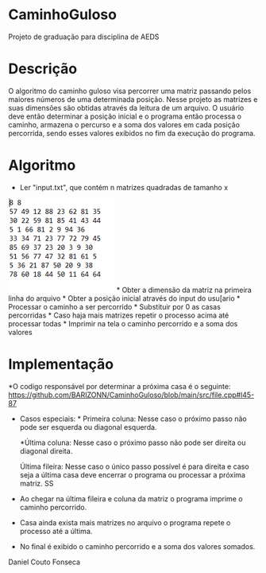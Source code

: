 # CaminhoGuloso
Projeto de graduação para disciplina de AEDS


# Descrição

O algoritmo do caminho guloso visa percorrer uma matriz passando pelos maiores números de uma determinada posição. Nesse
projeto as matrizes e suas dimensões são obtidas através da leitura de um arquivo. O usuário deve então determinar a posição inicial
e o programa então processa o caminho, armazena o percurso e a soma dos valores em cada posição percorrida, sendo esses valores exibidos
no fim da execução do programa.


# Algoritmo

* Ler "input.txt", que contém n matrizes quadradas de tamanho x
 <img  src="https://github.com/BARIZONN/CaminhoGuloso/blob/main/img/Untitled.png"> 
* Obter a dimensão da matriz na primeira linha do arquivo
* Obter a posição inicial através do input do usu[ario
* Processar o caminho a ser percorrido
* Substituir por 0 as casas percorridas
* Caso haja mais matrizes repetir o processo acima até processar todas
* Imprimir na tela o caminho percorrido e a soma dos valores


# Implementação

*O codigo responsável por determinar a próxima casa é o seguinte:
 https://github.com/BARIZONN/CaminhoGuloso/blob/main/src/file.cpp#l45-87
	    
            
 * Casos especiais:
       * Primeira coluna:
		Nesse caso o próximo passo não pode ser esquerda ou diagonal esquerda.

             

	*Última coluna: 
			Nesse caso o próximo passo não pode ser direita ou diagonal direita.


	Última fileira:
			Nesse caso o único passo possível é para direita e caso seja a última casa deve encerrar o programa
		ou processar a próxima matriz.
SS

* Ao chegar na última fileira e coluna da matriz o programa imprime o caminho percorrido.
* Casa ainda exista mais matrizes no arquivo o programa repete o processo até a última.
* No final é exibido o caminho percorrido e a soma dos valores somados.


Daniel Couto Fonseca
